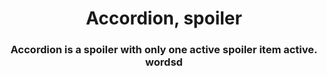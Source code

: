 <h1 align="center">Accordion, spoiler</h1>
<h3 align="center">Accordion is a spoiler with only one active spoiler item active. wordsd</h3>